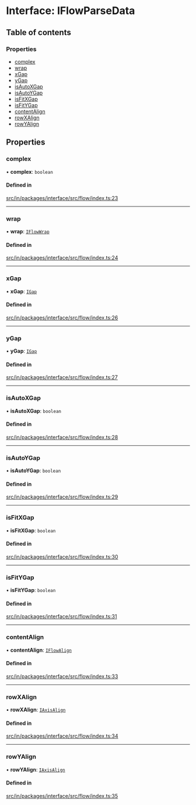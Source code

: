 # Interface: IFlowParseData

## Table of contents

### Properties

- [complex](IFlowParseData.md#complex)
- [wrap](IFlowParseData.md#wrap)
- [xGap](IFlowParseData.md#xgap)
- [yGap](IFlowParseData.md#ygap)
- [isAutoXGap](IFlowParseData.md#isautoxgap)
- [isAutoYGap](IFlowParseData.md#isautoygap)
- [isFitXGap](IFlowParseData.md#isfitxgap)
- [isFitYGap](IFlowParseData.md#isfitygap)
- [contentAlign](IFlowParseData.md#contentalign)
- [rowXAlign](IFlowParseData.md#rowxalign)
- [rowYAlign](IFlowParseData.md#rowyalign)

## Properties

### complex

• **complex**: `boolean`

#### Defined in

[src/in/packages/interface/src/flow/index.ts:23](https://github.com/leaferjs/leafer-in/blob/c070c8d4b81a35b549f8bfc444add60581a19a22/packages/interface/src/flow/index.ts#L23)

___

### wrap

• **wrap**: [`IFlowWrap`](../modules.md#iflowwrap)

#### Defined in

[src/in/packages/interface/src/flow/index.ts:24](https://github.com/leaferjs/leafer-in/blob/c070c8d4b81a35b549f8bfc444add60581a19a22/packages/interface/src/flow/index.ts#L24)

___

### xGap

• **xGap**: [`IGap`](../modules.md#igap)

#### Defined in

[src/in/packages/interface/src/flow/index.ts:26](https://github.com/leaferjs/leafer-in/blob/c070c8d4b81a35b549f8bfc444add60581a19a22/packages/interface/src/flow/index.ts#L26)

___

### yGap

• **yGap**: [`IGap`](../modules.md#igap)

#### Defined in

[src/in/packages/interface/src/flow/index.ts:27](https://github.com/leaferjs/leafer-in/blob/c070c8d4b81a35b549f8bfc444add60581a19a22/packages/interface/src/flow/index.ts#L27)

___

### isAutoXGap

• **isAutoXGap**: `boolean`

#### Defined in

[src/in/packages/interface/src/flow/index.ts:28](https://github.com/leaferjs/leafer-in/blob/c070c8d4b81a35b549f8bfc444add60581a19a22/packages/interface/src/flow/index.ts#L28)

___

### isAutoYGap

• **isAutoYGap**: `boolean`

#### Defined in

[src/in/packages/interface/src/flow/index.ts:29](https://github.com/leaferjs/leafer-in/blob/c070c8d4b81a35b549f8bfc444add60581a19a22/packages/interface/src/flow/index.ts#L29)

___

### isFitXGap

• **isFitXGap**: `boolean`

#### Defined in

[src/in/packages/interface/src/flow/index.ts:30](https://github.com/leaferjs/leafer-in/blob/c070c8d4b81a35b549f8bfc444add60581a19a22/packages/interface/src/flow/index.ts#L30)

___

### isFitYGap

• **isFitYGap**: `boolean`

#### Defined in

[src/in/packages/interface/src/flow/index.ts:31](https://github.com/leaferjs/leafer-in/blob/c070c8d4b81a35b549f8bfc444add60581a19a22/packages/interface/src/flow/index.ts#L31)

___

### contentAlign

• **contentAlign**: [`IFlowAlign`](../modules.md#iflowalign)

#### Defined in

[src/in/packages/interface/src/flow/index.ts:33](https://github.com/leaferjs/leafer-in/blob/c070c8d4b81a35b549f8bfc444add60581a19a22/packages/interface/src/flow/index.ts#L33)

___

### rowXAlign

• **rowXAlign**: [`IAxisAlign`](../modules.md#iaxisalign)

#### Defined in

[src/in/packages/interface/src/flow/index.ts:34](https://github.com/leaferjs/leafer-in/blob/c070c8d4b81a35b549f8bfc444add60581a19a22/packages/interface/src/flow/index.ts#L34)

___

### rowYAlign

• **rowYAlign**: [`IAxisAlign`](../modules.md#iaxisalign)

#### Defined in

[src/in/packages/interface/src/flow/index.ts:35](https://github.com/leaferjs/leafer-in/blob/c070c8d4b81a35b549f8bfc444add60581a19a22/packages/interface/src/flow/index.ts#L35)
